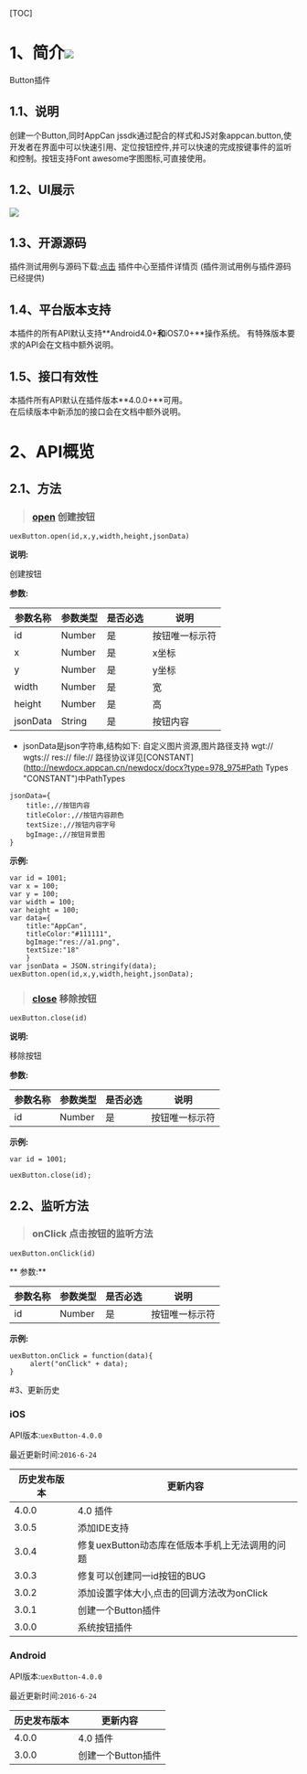 [TOC]
# 1、简介[![](http://appcan-download.oss-cn-beijing.aliyuncs.com/%E5%85%AC%E6%B5%8B%2Fgf.png)]() 
Button插件
## 1.1、说明
创建一个Button,同时AppCan jssdk通过配合的样式和JS对象appcan.button,使开发者在界面中可以快速引用、定位按钮控件,并可以快速的完成按键事件的监听和控制。按钮支持Font awesome字图图标,可直接使用。
## 1.2、UI展示
  ![](http://newdocx.appcan.cn/docximg/135359g2015q6o16i.png)

## 1.3、开源源码
插件测试用例与源码下载:[点击](http://plugin.appcan.cn/details.html?id=157_index) 插件中心至插件详情页 (插件测试用例与插件源码已经提供)

## 1.4、平台版本支持
本插件的所有API默认支持**Android4.0+**和**iOS7.0+**操作系统。 
有特殊版本要求的API会在文档中额外说明。

## 1.5、接口有效性
本插件所有API默认在插件版本**4.0.0+**可用。  
在后续版本中新添加的接口会在文档中额外说明。 

# 2、API概览

## 2.1、方法
> ### [open](#open)  创建按钮

`uexButton.open(id,x,y,width,height,jsonData)`  

**说明:**

创建按钮    

**参数:**

|参数名称|参数类型 | 是否必选|  说明 |
|-----|-----|-----|----- |
| id | Number | 是 | 按钮唯一标示符 |
| x | Number | 是 | x坐标 |
| y | Number | 是 | y坐标 |
| width | Number | 是 | 宽 |
| height | Number | 是 | 高 |
| jsonData |String | 是 | 按钮内容 |

* jsonData是json字符串,结构如下:
自定义图片资源,图片路径支持 wgt:// wgts:// res:// file://  路径协议详见[CONSTANT](http://newdocx.appcan.cn/newdocx/docx?type=978_975#Path Types "CONSTANT")中PathTypes

```
jsonData={
    title:,//按钮内容
    titleColor:,//按钮内容颜色
    textSize:,//按钮内容字号
    bgImage:,//按钮背景图
}
```

**示例:**

```
var id = 1001;
var x = 100;
var y = 100;
var width = 100;
var height = 100;
var data={
    title:"AppCan",
    titleColor:"#111111",
    bgImage:"res://a1.png",
    textSize:"18"
    }
var jsonData = JSON.stringify(data);
uexButton.open(id,x,y,width,height,jsonData);
```

> ### [close](#close)  移除按钮

`uexButton.close(id)`

**说明:**

移除按钮

**参数:**

|参数名称|参数类型 | 是否必选|  说明 |
|-----|-----|-----|----- |
| id | Number | 是 | 按钮唯一标示符 |

**示例:**

```
var id = 1001;

uexButton.close(id);
```

## 2.2、监听方法

> ### onClick 点击按钮的监听方法   

`uexButton.onClick(id)  `

** 参数:**    

|参数名称|参数类型 | 是否必选|  说明 |
|-----|-----|-----|----- |
| id | Number | 是 | 按钮唯一标示符 |

**示例:**

```
uexButton.onClick = function(data){
     alert("onClick" + data);
}
```
#3、更新历史

### iOS

API版本:`uexButton-4.0.0`

最近更新时间:`2016-6-24`

| 历史发布版本 | 更新内容 |
| ----- | ----- |
| 4.0.0 | 4.0 插件 |
| 3.0.5 | 添加IDE支持 |
| 3.0.4 | 修复uexButton动态库在低版本手机上无法调用的问题 |
| 3.0.3 | 修复可以创建同一id按钮的BUG |
| 3.0.2 | 添加设置字体大小,点击的回调方法改为onClick |
| 3.0.1 | 创建一个Button插件 |
| 3.0.0 | 系统按钮插件 |

### Android

API版本:`uexButton-4.0.0`

最近更新时间:`2016-6-24`

| 历史发布版本 | 更新内容 |
| ----- | ----- |
| 4.0.0 | 4.0 插件 |
| 3.0.0 | 创建一个Button插件 |
